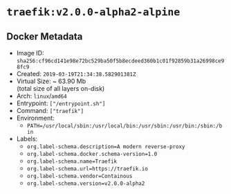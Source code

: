 # `traefik:v2.0.0-alpha2-alpine`

## Docker Metadata

- Image ID: `sha256:cf96cd141e98e72bc529ba50f5b8ecdeed360b1c01f92859b31a26998ce98fc9`
- Created: `2019-03-19T21:34:38.582901381Z`
- Virtual Size: ~ 63.90 Mb  
  (total size of all layers on-disk)
- Arch: `linux`/`amd64`
- Entrypoint: `["/entrypoint.sh"]`
- Command: `["traefik"]`
- Environment:
  - `PATH=/usr/local/sbin:/usr/local/bin:/usr/sbin:/usr/bin:/sbin:/bin`
- Labels:
  - `org.label-schema.description=A modern reverse-proxy`
  - `org.label-schema.docker.schema-version=1.0`
  - `org.label-schema.name=Traefik`
  - `org.label-schema.url=https://traefik.io`
  - `org.label-schema.vendor=Containous`
  - `org.label-schema.version=v2.0.0-alpha2`
